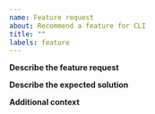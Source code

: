 ```yaml
---
name: Feature request
about: Recommend a feature for CLI
title: ""
labels: feature
---
```


**Describe the feature request**

<!-- Provide a clear and concise description of the problem -->

**Describe the expected solution**

<!-- Provide a clear and concise description of the expected solution for the problem -->

**Additional context**

<!-- Provide any additional context or information (eg. screenshots) that will help us understand your request. -->
